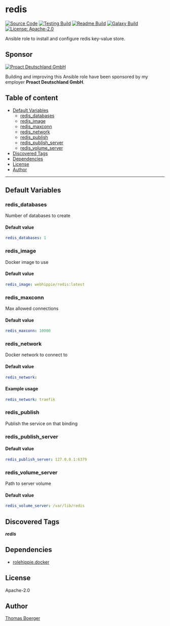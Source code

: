 # redis

[![Source Code](https://img.shields.io/badge/github-source%20code-blue?logo=github&logoColor=white)](https://github.com/rolehippie/redis) [![Testing Build](https://github.com/rolehippie/redis/workflows/testing/badge.svg)](https://github.com/rolehippie/redis/actions?query=workflow%3Atesting) [![Readme Build](https://github.com/rolehippie/redis/workflows/readme/badge.svg)](https://github.com/rolehippie/redis/actions?query=workflow%3Areadme) [![Galaxy Build](https://github.com/rolehippie/redis/workflows/galaxy/badge.svg)](https://github.com/rolehippie/redis/actions?query=workflow%3Agalaxy) [![License: Apache-2.0](https://img.shields.io/github/license/rolehippie/redis)](https://github.com/rolehippie/redis/blob/master/LICENSE)

Ansible role to install and configure redis key-value store.

## Sponsor

[![Proact Deutschland GmbH](https://proact.eu/wp-content/uploads/2020/03/proact-logo.png)](https://proact.eu)

Building and improving this Ansible role have been sponsored by my employer **Proact Deutschland GmbH**.

## Table of content

- [Default Variables](#default-variables)
  - [redis_databases](#redis_databases)
  - [redis_image](#redis_image)
  - [redis_maxconn](#redis_maxconn)
  - [redis_network](#redis_network)
  - [redis_publish](#redis_publish)
  - [redis_publish_server](#redis_publish_server)
  - [redis_volume_server](#redis_volume_server)
- [Discovered Tags](#discovered-tags)
- [Dependencies](#dependencies)
- [License](#license)
- [Author](#author)

---

## Default Variables

### redis_databases

Number of databases to create

#### Default value

```YAML
redis_databases: 1
```

### redis_image

Docker image to use

#### Default value

```YAML
redis_image: webhippie/redis:latest
```

### redis_maxconn

Max allowed connections

#### Default value

```YAML
redis_maxconn: 10000
```

### redis_network

Docker network to connect to

#### Default value

```YAML
redis_network:
```

#### Example usage

```YAML
redis_network: traefik
```

### redis_publish

Publish the service on that binding

### redis_publish_server

#### Default value

```YAML
redis_publish_server: 127.0.0.1:6379
```

### redis_volume_server

Path to server volume

#### Default value

```YAML
redis_volume_server: /var/lib/redis
```

## Discovered Tags

**_redis_**


## Dependencies

- [rolehippie.docker](https://github.com/rolehippie/docker)

## License

Apache-2.0

## Author

[Thomas Boerger](https://github.com/tboerger)
